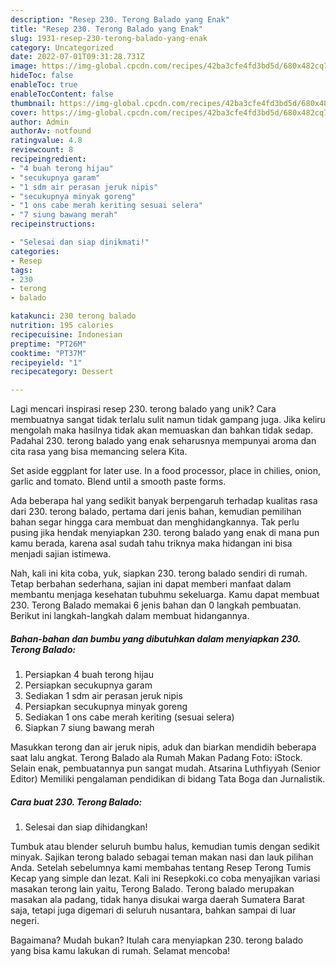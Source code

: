 ```yaml
---
description: "Resep 230. Terong Balado yang Enak"
title: "Resep 230. Terong Balado yang Enak"
slug: 1931-resep-230-terong-balado-yang-enak
category: Uncategorized
date: 2022-07-01T09:31:28.731Z
image: https://img-global.cpcdn.com/recipes/42ba3cfe4fd3bd5d/680x482cq70/230-terong-balado-foto-resep-utama.jpg
hideToc: false
enableToc: true
enableTocContent: false
thumbnail: https://img-global.cpcdn.com/recipes/42ba3cfe4fd3bd5d/680x482cq70/230-terong-balado-foto-resep-utama.jpg
cover: https://img-global.cpcdn.com/recipes/42ba3cfe4fd3bd5d/680x482cq70/230-terong-balado-foto-resep-utama.jpg
author: Admin
authorAv: notfound
ratingvalue: 4.8
reviewcount: 8
recipeingredient:
- "4 buah terong hijau"
- "secukupnya garam"
- "1 sdm air perasan jeruk nipis"
- "secukupnya minyak goreng"
- "1 ons cabe merah keriting sesuai selera"
- "7 siung bawang merah"
recipeinstructions:

- "Selesai dan siap dinikmati!"
categories:
- Resep
tags:
- 230
- terong
- balado

katakunci: 230 terong balado 
nutrition: 195 calories
recipecuisine: Indonesian
preptime: "PT26M"
cooktime: "PT37M"
recipeyield: "1"
recipecategory: Dessert

---
```





Lagi mencari inspirasi resep 230. terong balado yang unik? Cara membuatnya sangat tidak terlalu sulit namun tidak gampang juga. Jika keliru mengolah maka hasilnya tidak akan memuaskan dan bahkan tidak sedap. Padahal 230. terong balado yang enak seharusnya mempunyai aroma dan cita rasa yang bisa memancing selera Kita.





Set aside eggplant for later use. In a food processor, place in chilies, onion, garlic and tomato. Blend until a smooth paste forms.

Ada beberapa hal yang sedikit banyak berpengaruh terhadap kualitas rasa dari 230. terong balado, pertama dari jenis bahan, kemudian pemilihan bahan segar hingga cara membuat dan menghidangkannya. Tak perlu pusing jika hendak menyiapkan 230. terong balado yang enak di mana pun kamu berada, karena asal sudah tahu triknya maka hidangan ini bisa menjadi sajian istimewa.






Nah, kali ini kita coba, yuk, siapkan 230. terong balado sendiri di rumah. Tetap berbahan sederhana, sajian ini dapat memberi manfaat dalam membantu menjaga kesehatan tubuhmu sekeluarga. Kamu dapat membuat 230. Terong Balado memakai 6 jenis bahan dan 0 langkah pembuatan. Berikut ini langkah-langkah dalam membuat hidangannya.

<!--inarticleads1-->

##### Bahan-bahan dan bumbu yang dibutuhkan dalam menyiapkan 230. Terong Balado:

1. Persiapkan 4 buah terong hijau
1. Persiapkan secukupnya garam
1. Sediakan 1 sdm air perasan jeruk nipis
1. Persiapkan secukupnya minyak goreng
1. Sediakan 1 ons cabe merah keriting (sesuai selera)
1. Siapkan 7 siung bawang merah


Masukkan terong dan air jeruk nipis, aduk dan biarkan mendidih beberapa saat lalu angkat. Terong Balado ala Rumah Makan Padang Foto: iStock. Selain enak, pembuatannya pun sangat mudah. Atsarina Luthfiyyah (Senior Editor) Memiliki pengalaman pendidikan di bidang Tata Boga dan Jurnalistik. 

<!--inarticleads2-->

##### Cara buat 230. Terong Balado:


1. Selesai dan siap dihidangkan!

Tumbuk atau blender seluruh bumbu halus, kemudian tumis dengan sedikit minyak. Sajikan terong balado sebagai teman makan nasi dan lauk pilihan Anda. Setelah sebelumnya kami membahas tentang Resep Terong Tumis Kecap yang simple dan lezat. Kali ini Resepkoki.co coba menyajikan variasi masakan terong lain yaitu, Terong Balado. Terong balado merupakan masakan ala padang, tidak hanya disukai warga daerah Sumatera Barat saja, tetapi juga digemari di seluruh nusantara, bahkan sampai di luar negeri. 

Bagaimana? Mudah bukan? Itulah cara menyiapkan 230. terong balado yang bisa kamu lakukan di rumah. Selamat mencoba!
